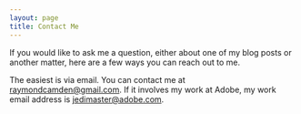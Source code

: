 ```yaml
---
layout: page
title: Contact Me
---
```


If you would like to ask me a question, either about one of my blog posts or another matter, here are a few ways you 
can reach out to me.

The easiest is via email. You can contact me at raymondcamden@gmail.com. If it involves my work at Adobe, my work email address is jedimaster@adobe.com. 
